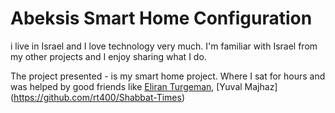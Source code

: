 #                                           Abeksis Smart Home Configuration

 i live in Israel and I love technology very much. I'm familiar with Israel from my other projects and I enjoy sharing what I do.

The project presented - is my smart home project. Where I sat for hours and was helped by good friends like [Eliran Turgeman](https://github.com/VirtualL/HomeAssistant-Config), [Yuval Majhaz] (https://github.com/rt400/Shabbat-Times)
